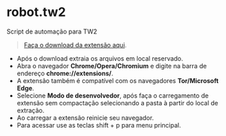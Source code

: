 # robot.tw2
Script de automação para TW2

>[Faça o download da extensão aqui](https://github.com/MendelssohnTW/robot.tw2/raw/master/extension/extension.rar).
* Após o download extraia os arquivos em local reservado. 
* Abra o navegador **Chrome/Opera/Chromium** e digite na barra de endereço **chrome://extensions/**.
* A extensão também é compatível com os navegadores **Tor/Microsoft Edge**. 
* Selecione **Modo de desenvolvedor**, após faça o carregamento de extensão sem compactação selecionando a pasta à partir do local de extração.
* Ao carregar a extensão reinicie seu navegador.
* Para acessar use as teclas shift + p para menu principal.


